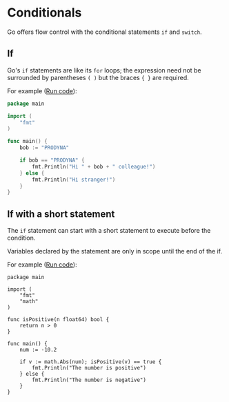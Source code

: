 # Conditionals

Go offers flow control with the conditional statements `if` and `switch`.

## If

Go's `if` statements are like its `for` loops; the expression need not be surrounded by parentheses `( )` but the braces `{ }` are required. 

For example ([Run code](https://play.golang.org/p/oxiKpLPSidg)):

```go
package main

import (
	"fmt"
)

func main() {
	bob := "PRODYNA"

	if bob == "PRODYNA" {
		fmt.Println("Hi " + bob + " colleague!")
	} else {
		fmt.Println("Hi stranger!")
	}
}
```

## If with a short statement

The `if` statement can start with a short statement to execute before the condition.

Variables declared by the statement are only in scope until the end of the if.

For example ([Run code](https://play.golang.org/p/Za8qekglXIj)):

```golang
package main

import (
	"fmt"
	"math"
)

func isPositive(n float64) bool {
	return n > 0
}

func main() {
	num := -10.2

	if v := math.Abs(num); isPositive(v) == true {
		fmt.Println("The number is positive")
	} else {
		fmt.Println("The number is negative")
	}
}
```
